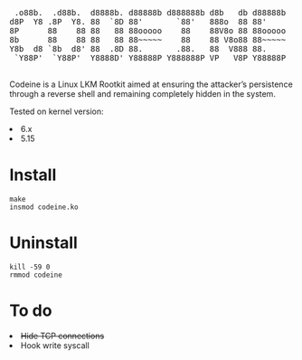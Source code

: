 <pre>
 .o88b.  .d88b.  d8888b. d88888b d888888b d8b   db d88888b 
d8P  Y8 .8P  Y8. 88  `8D 88'       `88'   888o  88 88'     
8P      88    88 88   88 88ooooo    88    88V8o 88 88ooooo 
8b      88    88 88   88 88~~~~~    88    88 V8o88 88~~~~~ 
Y8b  d8 `8b  d8' 88  .8D 88.       .88.   88  V888 88.     
 `Y88P'  `Y88P'  Y8888D' Y88888P Y888888P VP   V8P Y88888P 
 </pre>

Codeine is a Linux LKM Rootkit aimed at ensuring the attacker’s persistence through a reverse shell and remaining completely hidden in the system.

Tested on kernel version:
<li>6.x</li>
<li>5.15</li>


<h1>Install</h1>

 ```
make
insmod codeine.ko
``` 

<h1>Uninstall</h1>

 ```
kill -59 0
rmmod codeine
``` 

<h1>To do</h1>
<li><del>Hide TCP connections</del></li>
<li>Hook write syscall</li>
